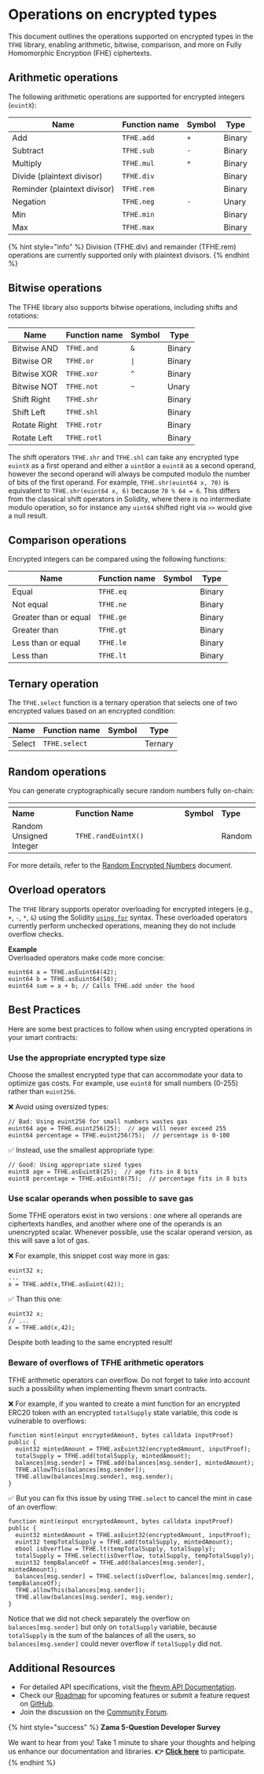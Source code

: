 # Operations on encrypted types

This document outlines the operations supported on encrypted types in the `TFHE` library, enabling arithmetic, bitwise, comparison, and more on Fully Homomorphic Encryption (FHE) ciphertexts.

## Arithmetic operations

The following arithmetic operations are supported for encrypted integers (`euintX`):

| Name                         | Function name | Symbol | Type   |
| ---------------------------- | ------------- | ------ | ------ |
| Add                          | `TFHE.add`    | `+`    | Binary |
| Subtract                     | `TFHE.sub`    | `-`    | Binary |
| Multiply                     | `TFHE.mul`    | `*`    | Binary |
| Divide (plaintext divisor)   | `TFHE.div`    |        | Binary |
| Reminder (plaintext divisor) | `TFHE.rem`    |        | Binary |
| Negation                     | `TFHE.neg`    | `-`    | Unary  |
| Min                          | `TFHE.min`    |        | Binary |
| Max                          | `TFHE.max`    |        | Binary |

{% hint style="info" %}
Division (TFHE.div) and remainder (TFHE.rem) operations are currently supported only with plaintext divisors.
{% endhint %}

## Bitwise operations

The TFHE library also supports bitwise operations, including shifts and rotations:

| Name         | Function name | Symbol | Type   |
| ------------ | ------------- | ------ | ------ |
| Bitwise AND  | `TFHE.and`    | `&`    | Binary |
| Bitwise OR   | `TFHE.or`     | `\|`   | Binary |
| Bitwise XOR  | `TFHE.xor`    | `^`    | Binary |
| Bitwise NOT  | `TFHE.not`    | `~`    | Unary  |
| Shift Right  | `TFHE.shr`    |        | Binary |
| Shift Left   | `TFHE.shl`    |        | Binary |
| Rotate Right | `TFHE.rotr`   |        | Binary |
| Rotate Left  | `TFHE.rotl`   |        | Binary |

The shift operators `TFHE.shr` and `TFHE.shl` can take any encrypted type `euintX` as a first operand and either a `uint8`or a `euint8` as a second operand, however the second operand will always be computed modulo the number of bits of the first operand. For example, `TFHE.shr(euint64 x, 70)` is equivalent to `TFHE.shr(euint64 x, 6)` because `70 % 64 = 6`. This differs from the classical shift operators in Solidity, where there is no intermediate modulo operation, so for instance any `uint64` shifted right via `>>` would give a null result.

## Comparison operations

Encrypted integers can be compared using the following functions:

| Name                  | Function name | Symbol | Type   |
| --------------------- | ------------- | ------ | ------ |
| Equal                 | `TFHE.eq`     |        | Binary |
| Not equal             | `TFHE.ne`     |        | Binary |
| Greater than or equal | `TFHE.ge`     |        | Binary |
| Greater than          | `TFHE.gt`     |        | Binary |
| Less than or equal    | `TFHE.le`     |        | Binary |
| Less than             | `TFHE.lt`     |        | Binary |

## Ternary operation

The `TFHE.select` function is a ternary operation that selects one of two encrypted values based on an encrypted condition:

| Name   | Function name | Symbol | Type    |
| ------ | ------------- | ------ | ------- |
| Select | `TFHE.select` |        | Ternary |

## Random operations

You can generate cryptographically secure random numbers fully on-chain:

<table data-header-hidden><thead><tr><th></th><th width="206"></th><th></th><th></th></tr></thead><tbody><tr><td><strong>Name</strong></td><td><strong>Function Name</strong></td><td><strong>Symbol</strong></td><td><strong>Type</strong></td></tr><tr><td>Random Unsigned Integer</td><td><code>TFHE.randEuintX()</code></td><td></td><td>Random</td></tr></tbody></table>

For more details, refer to the [Random Encrypted Numbers](random.md) document.

## Overload operators

The `TFHE` library supports operator overloading for encrypted integers (e.g., `+`, `-`, `*`, `&`) using the Solidity [`using for`](https://docs.soliditylang.org/en/v0.8.22/contracts.html#using-for) syntax. These overloaded operators currently perform unchecked operations, meaning they do not include overflow checks.

**Example**\
Overloaded operators make code more concise:

```solidity
euint64 a = TFHE.asEuint64(42);
euint64 b = TFHE.asEuint64(58);
euint64 sum = a + b; // Calls TFHE.add under the hood
```

## Best Practices

Here are some best practices to follow when using encrypted operations in your smart contracts:

### Use the appropriate encrypted type size

Choose the smallest encrypted type that can accommodate your data to optimize gas costs. For example, use `euint8` for small numbers (0-255) rather than `euint256`.

❌ Avoid using oversized types:

```solidity
// Bad: Using euint256 for small numbers wastes gas
euint64 age = TFHE.euint256(25);  // age will never exceed 255
euint64 percentage = TFHE.euint256(75);  // percentage is 0-100
```

✅ Instead, use the smallest appropriate type:

```solidity
// Good: Using appropriate sized types
euint8 age = TFHE.asEuint8(25);  // age fits in 8 bits
euint8 percentage = TFHE.asEuint8(75);  // percentage fits in 8 bits
```

### Use scalar operands when possible to save gas

Some TFHE operators exist in two versions : one where all operands are ciphertexts handles, and another where one of the operands is an unencrypted scalar. Whenever possible, use the scalar operand version, as this will save a lot of gas.

❌ For example, this snippet cost way more in gas:

```solidity
euint32 x;
...
x = TFHE.add(x,TFHE.asEuint(42));
```

✅ Than this one:

```solidity
euint32 x;
// ...
x = TFHE.add(x,42);
```

Despite both leading to the same encrypted result!

### Beware of overflows of TFHE arithmetic operators

TFHE arithmetic operators can overflow. Do not forget to take into account such a possibility when implementing fhevm smart contracts.

❌ For example, if you wanted to create a mint function for an encrypted ERC20 token with an encrypted `totalSupply` state variable, this code is vulnerable to overflows:

```solidity
function mint(einput encryptedAmount, bytes calldata inputProof) public {
  euint32 mintedAmount = TFHE.asEuint32(encryptedAmount, inputProof);
  totalSupply = TFHE.add(totalSupply, mintedAmount);
  balances[msg.sender] = TFHE.add(balances[msg.sender], mintedAmount);
  TFHE.allowThis(balances[msg.sender]);
  TFHE.allow(balances[msg.sender], msg.sender);
}
```

✅ But you can fix this issue by using `TFHE.select` to cancel the mint in case of an overflow:

```solidity
function mint(einput encryptedAmount, bytes calldata inputProof) public {
  euint32 mintedAmount = TFHE.asEuint32(encryptedAmount, inputProof);
  euint32 tempTotalSupply = TFHE.add(totalSupply, mintedAmount);
  ebool isOverflow = TFHE.lt(tempTotalSupply, totalSupply);
  totalSupply = TFHE.select(isOverflow, totalSupply, tempTotalSupply);
  euint32 tempBalanceOf = TFHE.add(balances[msg.sender], mintedAmount);
  balances[msg.sender] = TFHE.select(isOverflow, balances[msg.sender], tempBalanceOf);
  TFHE.allowThis(balances[msg.sender]);
  TFHE.allow(balances[msg.sender], msg.sender);
}
```

Notice that we did not check separately the overflow on `balances[msg.sender]` but only on `totalSupply` variable, because `totalSupply` is the sum of the balances of all the users, so `balances[msg.sender]` could never overflow if `totalSupply` did not.

## Additional Resources

- For detailed API specifications, visit the [fhevm API Documentation](../references/functions.md).
- Check our [Roadmap](../developer/roadmap.md) for upcoming features or submit a feature request on [GitHub](https://github.com/zama-ai/fhevm-solidity/issues/new?template=feature-request.md).
- Join the discussion on the [Community Forum](https://community.zama.ai/c/fhevm/15).

{% hint style="success" %}
**Zama 5-Question Developer Survey**

We want to hear from you! Take 1 minute to share your thoughts and helping us enhance our documentation and libraries. **👉** [**Click here**](https://www.zama.ai/developer-survey) to participate.
{% endhint %}
